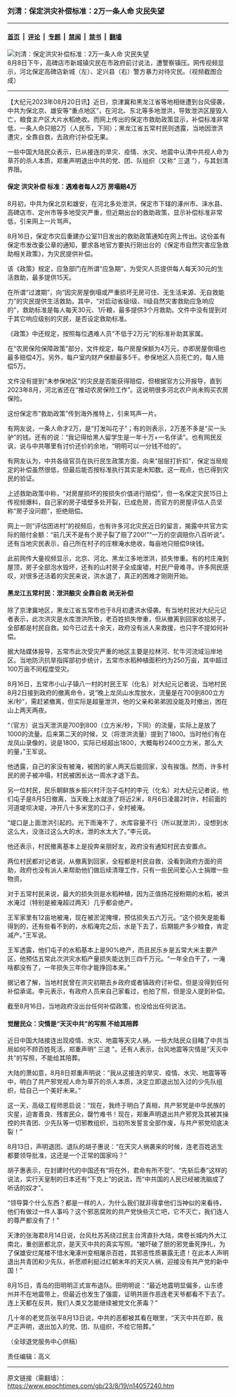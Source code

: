 ### 刘清：保定洪灾补偿标准：2万一条人命 灾民失望

---

#### [首页](../../../..?n14057240) &nbsp;|&nbsp; [评论](../../../../../epoch-comment?n14057240) &nbsp;|&nbsp; [专题](../../../../../epoch-special?n14057240) &nbsp;|&nbsp; [禁闻](../../../../../epoch-news?n14057240) &nbsp;|&nbsp; [禁书](../../../../../books?n14057240) &nbsp;|&nbsp; [翻墙](https://github.com/gfw-breaker/nogfw/blob/master/README.md?n14057240)


<div><img alt="刘清：保定洪灾补偿标准：2万一条人命 灾民失望" class="attachment-djy_600_400 size-djy_600_400 wp-post-image" src="https://i.epochtimes.com/assets/uploads/2023/08/id14051629-hebei.png"/>
<div class="caption">
 8月8日下午，高碑店市新城镇灾民在市政府前讨说法，遭警察镇压。网传视频显示，河北保定高碑店新城（左）、定兴县（右）警方暴力对待灾民。（视频截图合成）
</div></div><hr/><div class="post_content" id="artbody" itemprop="articleBody">
 <!-- article content begin -->
 <p>
  【大纪元2023年08月20日讯】近日，京津冀和黑龙江省等地相继遭到台风侵袭，中共为保北京、雄安等“重点地区”，在河北、东北等多地泄洪，导致泄洪区屋毁人亡，粮食主产区大片水稻绝收。而网上传出的保定市救助政策显示，补偿标准非常低，一条人命只赔2万（人民币，下同）；黑龙江省五常村民则透露，当地因泄洪遭灾，全靠自救，去政府讨补偿无果。
 </p>
 <p>
  一些中国大陆民众表示，已从接连的旱灾、疫情、水灾、地震中认清中共视人命为草芥的杀人本质，郑重声明退出中共的党、团、队组织（又称“
  <ok href="https://www.epochtimes.com/gb/tag/%E4%B8%89%E9%80%80.html">
   三退
  </ok>
  ”），与其划清界限。
 </p>
 <h4>
  保定
  <ok href="https://www.epochtimes.com/gb/tag/%E6%B4%AA%E7%81%BE%E8%A1%A5%E5%81%BF.html">
   洪灾补偿
  </ok>
  标准：遇难者每人2万 房塌赔4万
 </h4>
 <p>
  8月初，中共为保北京和雄安，在河北多处泄洪，保定市下辖的涿州市、涞水县、高碑店市、定州市等多地受灾严重，但近期出台的救助政策，显示补偿标准非常低，引来网上一片骂声。
 </p>
 <p>
  8月16日，保定市灾后重建办公室11日发出的救助政策通知在网上传出。这份盖有保定市发改委公章的通知，要求各地官方要执行刚出台的《保定市自然灾害应急救助相关政策》，为灾民提供补偿。
 </p>
 <p>
  该《政策》规定，应急部门在所谓“应急期”，为受灾人员提供每人每天30元的生活救助，最多提供15天。
 </p>
 <p>
  在所谓“过渡期”，向“因灾房屋倒塌或严重损坏无房可住、无生活来源、无自救能力”的灾民提供生活救助。其中，“对启动省级I级、II级自然灾害救助应急响应的”，救助标准是每人每天30元、1斤粮，最多提供3个月救助。文件中没有提到对于其它响应级别的灾民，是否设定救助标准。
 </p>
 <p>
  《政策》中还规定，按照每位遇难人员“不低于2万元”的标准补助其家属。
 </p>
 <p>
  在“农房保险保障政策”部分，文件规定，每户房屋保额为4万元，亦即房屋倒塌也最多赔偿4万。另外，每户室内财产保额最多5千。参保地区人员死亡的，每人赔偿5万。
 </p>
 <p>
  文件没有提到“未参保地区”的灾民是否能获得赔偿，但根据官方公开报导，直到2023年8月，河北省还在“推动农房保险工作”。这说明很多河北农户尚未购买农房保险。
 </p>
 <p>
  这份保定市“救助政策”传到海外推特上，引来骂声一片。
 </p>
 <p>
  有网友说，一条人命才2万，是“打发叫花子”；有的则表示，2万差不多是“买一头驴”的钱。还有的说：“我记得给黑人留学生是一年十万+一名伴读”。也有网民反讽，说与中共哪里有讨价还价的余地，“明明可以一分钱不给的”。
 </p>
 <p>
  有网友认为，中共各级官员在执行民生政策方面，向来“层层打折扣”，保定当局规定的补偿虽然很低，但最后能否按标准执行其实是未知数。这一观点，也已得到灾民的验证。
 </p>
 <p>
  上述救助政策中称，“对房屋损坏的按损失价值进行赔偿”，但一名保定灾民15日上传视频爆料，自己家的房子墙壁多处开裂，已成危房，而官方的房屋评估人员坚称“房子没问题”，拒绝赔偿。
 </p>
 <p>
  网上一则“评估团进村”的视频后，也有许多河北灾民近日的留言，揭露中共官方实际的赔付金额：“前几天不是有个房子裂了赔了200!”“一万的空调赔你八百听说”。还有当地灾民表示，自己所在村子的庄稼淹水绝收，每亩地只赔偿9块钱。
 </p>
 <p>
  此前网传大量视频显示，北京、河北、黑龙江多地泄洪，损失惨重。有的村庄淹到屋顶，房子全部泡水毁坏，还有的山村房子全成废墟，村民尸骨难寻。许多网民感叹，对很多还活着的灾民来说，洪水退了，真正的困难才刚刚开始。
 </p>
 <h4>
  黑龙江五常村民：泄洪酿灾 全靠自救 尚无补偿
 </h4>
 <p>
  除了京津冀地区，黑龙江省五常市也于8月初遭洪水侵袭。有当地村民对大纪元记者表示，此次洪灾是水库泄洪所致，老百姓损失惨重，但从撤离到回家收拾房子，全部都是村民自救。如今已过去十余天，政府没有派人来救援，也只字不提如何补偿。
 </p>
 <p>
  据大陆媒体报导，五常市此次受灾严重的地区主要是拉林河、牤牛河流域沿岸地区。当地防汛抗旱指挥部初步统计，五常市水稻种植面积约为250万亩，其中超过100万亩不同程度受灾。
 </p>
 <p>
  8月16日，五常市小山子镇八一村的村民王军（化名）对大纪元记者说，当地村民8月2日接到政府的撤离命令，说“晚上龙凤山水库放水，流量是在700到800立方米/秒”，需赶紧撤离，但实际是超量泄洪，他的父亲和弟弟因没能及时撤出，困在山上两天两夜。
 </p>
 <p>
  “（官方）说当天泄洪是700到800（立方米/秒，下同）的流量，实际上是放了1000的流量。后来第二天的时候，又（将泄洪流量）提到了1800。当时他们有在龙凤山录像的，说是1800，实际已经超出1800，大概每秒2400立方米，那么大的量，”王军说。
 </p>
 <p>
  他透露，自己的家没有被淹，被困的家人两天后能回家，没有挨饿。然而，许多村民的房子被冲塌，村民被困长达一周水才退下去。
 </p>
 <p>
  另一位村民，民乐朝鲜族乡振兴村汗泡子屯村的李元（化名）对大纪元记者说，他们屯子是8月5日撤离，当天晚上水就涨了将近2米，8月6日凌晨2时许，村前面的河道堤坝决堤，冲开八十多米宽的口子，全村被淹。
 </p>
 <p>
  “堤口是上面泄洪引起的。光下雨淹不了，水库容量不行（所以就泄洪），没想到水这么大，没涨过这么大的水，泄的水太大了。”李元说。
 </p>
 <p>
  他还表示，村民撤离基本上是投奔亲朋好友，政府没有通知村民去安置点。
 </p>
 <p>
  两位村民都对记者说，从撤离到回家，全程都是村民自救，没看到政府方面的资助，政府也没有派人来帮助他们做后续清理工作，只有一些民间爱心人士捐赠一些物资。
 </p>
 <p>
  对于五常村民来说，最大的损失则是水稻种植，因为正值扬花授粉期的水稻，被洪水淹过（特别是被淹超过两天）几乎都会绝产。
 </p>
 <p>
  王军家里有12亩地被淹，现在被淤泥掩埋，预估损失五六万元。“这个损失是能看得到的，还有些看不到的，水稻淹完之后，水是下去了，后期能产多少粮食，肯定减产。”王军说。
 </p>
 <p>
  王军透露，他们屯子的水稻基本上是90%绝产，而且民乐乡是五常大米主要产区，他预估五常此次洪灾水稻产量损失能达到三四千万元。“一年全白干了，一淹啥都没有了，一年损失三年你才能挣回本来。”
 </p>
 <p>
  据记者了解，当地村民曾在洪灾初期去乡政府或者镇政府讨补偿，但是没得到任何补偿承诺。李元表示，有政府人员来自己家看过，也拍了照，但是没人提到补偿。
 </p>
 <p>
  截至8月16日，当地政府没出台任何补偿政策，也没给出任何说法。
 </p>
 <h4>
  觉醒民众：灾情是“天灭中共”的写照 不给其陪葬
 </h4>
 <p>
  近日中国大陆接连出现疫情、水灾、地震等天灾人祸，一些大陆民众目睹了中共当局如何不顾百姓死活，郑重声明“
  <ok href="https://www.epochtimes.com/gb/tag/%E4%B8%89%E9%80%80.html">
   三退
  </ok>
  ”。还有人表示，台风地震等灾情是“天灭中共”的写照，不能给其陪葬。
 </p>
 <p>
  大陆的萧如意，8月8日郑重声明说：“我从这接连的旱灾、疫情、水灾、地震等等中，明白了共产邪党视人命为草芥的杀人本质，决定立即退出加入过的少先队组织，给自己一个美好未来。”
 </p>
 <p>
  这一天，高级工程师恩启说：“现在，我终于明白了真相，共产邪党是中华民族的灾星，迫害善良、残害民众，罄竹难书！现在，郑重声明退出共产邪党及其被其操控的共青团、少先队等一切邪教组织，当初所发誓言全部作废，与共产邪党彻底决裂！”
 </p>
 <p>
  8月13日，声明退团、退队的胡子惠说：“在天灾人祸袭来的时候，连老百姓逃生都要领导批准，这还是一个正常的国家吗？”
 </p>
 <p>
  胡子惠表示，在封建时代的中国还有“将在外，君命有所不受”、“先斩后奏”这样的说法，实行天皇制的日本还有“下克上”的说法，而“中共国的人民已经被洗脑成了听话的奴才”。
 </p>
 <p>
  “领导算个什么东西？都是一样的人，为什么我们就非得拿他们当神似的来看待，他们有做过一件人事吗？这个邪恶腐败的共产党快些灭亡吧，它不灭亡，我们连人的尊严都没有了！”
 </p>
 <p>
  天津的张海君8月14日说，台风杜苏芮绕过民主台湾直扑大陆，席卷长城内外大江南北，重创匪都北京，是天灭中共的真实写照。“被吓破了胆的邪党垂死挣扎，为了保雄安烂尾楼不惜水淹涿州变相屠杀百姓，其邪恶性质暴露无遗！在此本人声明退出共青团和少先队，祈愿顺利挺过红朝末年的天灾人祸，迎接没有共产党的新中国！”
 </p>
 <p>
  8月15日，青岛的田明明正式宣布退队。田明明说：“最近地震明显偏多，山东德州并不在地震带上，但最近也发生了强震，证明共匪作恶连老天爷都看不下去了。连上天都在反共，我们人类又怎能继续被党文化荼毒？”
 </p>
 <p>
  几十年的老党员张平8月13日说，中共的恶都被其看在眼里，“天灭中共在即，我严正声明，退出加入的党、团、队组织，不给它陪葬。”
 </p>
 <p>
  （全球退党服务中心供稿）
 </p>
 <p>
  责任编辑：高义
 </p>
 <!-- article content end -->
 <div id="below_article_ad">
 </div>
</div>


---

原文链接（需翻墙）：https://www.epochtimes.com/gb/23/8/19/n14057240.htm